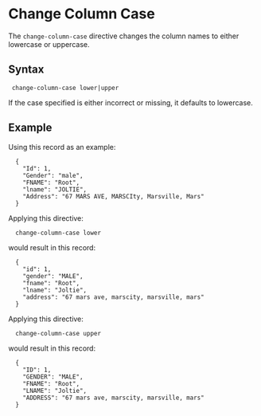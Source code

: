 # Change Column Case

The `change-column-case` directive changes the column names to either lowercase or uppercase.

## Syntax

```
 change-column-case lower|upper
```

If the case specified is either incorrect or missing, it defaults to lowercase.

## Example

Using this record as an example:

```
  {
    "Id": 1,
    "Gender": "male",
    "FNAME": "Root",
    "lname": "JOLTIE",
    "Address": "67 MARS AVE, MARSCIty, Marsville, Mars"
  }
```

Applying this directive:

```
  change-column-case lower
```

would result in this record:

```
  {
    "id": 1,
    "gender": "MALE",
    "fname": "Root",
    "lname": "Joltie",
    "address": "67 mars ave, marscity, marsville, mars"
  }
```

Applying this directive:

```
  change-column-case upper
```

would result in this record:

```
  {
    "ID": 1,
    "GENDER": "MALE",
    "FNAME": "Root",
    "LNAME": "Joltie",
    "ADDRESS": "67 mars ave, marscity, marsville, mars"
  }
```
